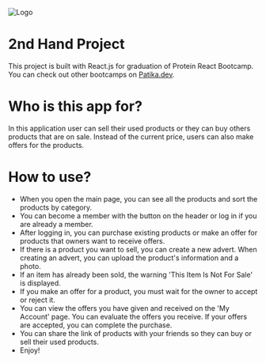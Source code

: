 ![Logo](https://i.ibb.co/T1yrJpt/logo.png)

# 2nd Hand Project

This project is built with React.js for graduation of Protein React Bootcamp. You can check out other bootcamps on [Patika.dev](https://www.patika.dev/tr/bootcamp).

# Who is this app for?

In this application user can sell their used products or they can buy others products that are on sale. Instead of the current price, users can also make offers for the products.

# How to use?

- When you open the main page, you can see all the products and sort the products by category.
- You can become a member with the button on the header or log in if you are already a member.
- After logging in, you can purchase existing products or make an offer for products that owners want to receive offers.
- If there is a product you want to sell, you can create a new advert. When creating an advert, you can upload the product's information and a photo.
- If an item has already been sold, the warning 'This Item Is Not For Sale' is displayed.
- If you make an offer for a product, you must wait for the owner to accept or reject it.
- You can view the offers you have given and received on the 'My Account' page. You can evaluate the offers you receive. If your offers are accepted, you can complete the purchase.
- You can share the link of products with your friends so they can buy or sell their used products.
- Enjoy!
